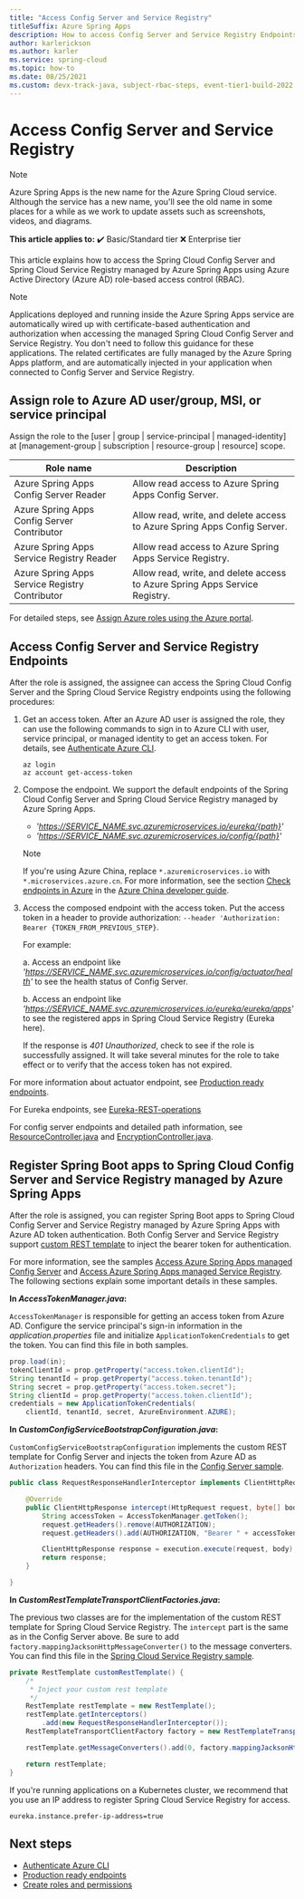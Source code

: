 ```yaml
---
title: "Access Config Server and Service Registry"
titleSuffix: Azure Spring Apps
description: How to access Config Server and Service Registry Endpoints with Azure Active Directory role-based access control.
author: karlerickson
ms.author: karler
ms.service: spring-cloud
ms.topic: how-to
ms.date: 08/25/2021
ms.custom: devx-track-java, subject-rbac-steps, event-tier1-build-2022
---
```


# Access Config Server and Service Registry

> [!NOTE]
> Azure Spring Apps is the new name for the Azure Spring Cloud service. Although the service has a new name, you'll see the old name in some places for a while as we work to update assets such as screenshots, videos, and diagrams.

**This article applies to:** ✔️ Basic/Standard tier ❌ Enterprise tier

This article explains how to access the Spring Cloud Config Server and Spring Cloud Service Registry managed by Azure Spring Apps using Azure Active Directory (Azure AD) role-based access control (RBAC).

> [!NOTE]
> Applications deployed and running inside the Azure Spring Apps service are automatically wired up with certificate-based authentication and authorization when accessing the managed Spring Cloud Config Server and Service Registry. You don't need to follow this guidance for these applications. The related certificates are fully managed by the Azure Spring Apps platform, and are automatically injected in your application when connected to Config Server and Service Registry.

## Assign role to Azure AD user/group, MSI, or service principal

Assign the role to the [user | group | service-principal | managed-identity] at [management-group | subscription | resource-group | resource] scope.

| Role name                                       | Description                                                                  |
|-------------------------------------------------|------------------------------------------------------------------------------|
| Azure Spring Apps Config Server Reader         | Allow read access to Azure Spring Apps Config Server.                       |
| Azure Spring Apps Config Server Contributor    | Allow read, write, and delete access to Azure Spring Apps Config Server.    |
| Azure Spring Apps Service Registry Reader      | Allow read access to Azure Spring Apps Service Registry.                    |
| Azure Spring Apps Service Registry Contributor | Allow read, write, and delete access to Azure Spring Apps Service Registry. |

For detailed steps, see [Assign Azure roles using the Azure portal](../role-based-access-control/role-assignments-portal.md).

## Access Config Server and Service Registry Endpoints

After the role is assigned, the assignee can access the Spring Cloud Config Server and the Spring Cloud Service Registry endpoints using the following procedures:

1. Get an access token. After an Azure AD user is assigned the role, they can use the following commands to sign in to Azure CLI with user, service principal, or managed identity to get an access token. For details, see [Authenticate Azure CLI](/cli/azure/authenticate-azure-cli).

    ```azurecli
    az login
    az account get-access-token
    ```

1. Compose the endpoint. We support the default endpoints of the Spring Cloud Config Server and Spring Cloud Service Registry managed by Azure Spring Apps.

    * *'https://SERVICE_NAME.svc.azuremicroservices.io/eureka/{path}'*
    * *'https://SERVICE_NAME.svc.azuremicroservices.io/config/{path}'*

    >[!NOTE]
    > If you're using Azure China, replace `*.azuremicroservices.io` with `*.microservices.azure.cn`. For more information, see the section [Check endpoints in Azure](/azure/china/resources-developer-guide#check-endpoints-in-azure) in the [Azure China developer guide](/azure/china/resources-developer-guide).

1. Access the composed endpoint with the access token. Put the access token in a header to provide authorization: `--header 'Authorization: Bearer {TOKEN_FROM_PREVIOUS_STEP}`.

    For example:

    a. Access an endpoint like *'https://SERVICE_NAME.svc.azuremicroservices.io/config/actuator/health'* to see the health status of Config Server.

    b. Access an endpoint like *'https://SERVICE_NAME.svc.azuremicroservices.io/eureka/eureka/apps'* to see the registered apps in Spring Cloud Service Registry (Eureka here).

    If the response is *401 Unauthorized*, check to see if the role is successfully assigned.  It will take several minutes for the role to take effect or to verify that the access token has not expired.

For more information about actuator endpoint, see [Production ready endpoints](https://docs.spring.io/spring-boot/docs/current/reference/htmlsingle/#production-ready-endpoints).

For Eureka endpoints, see [Eureka-REST-operations](https://github.com/Netflix/eureka/wiki/Eureka-REST-operations)

For config server endpoints and detailed path information, see [ResourceController.java](https://github.com/spring-cloud/spring-cloud-config/blob/main/spring-cloud-config-server/src/main/java/org/springframework/cloud/config/server/resource/ResourceController.java) and [EncryptionController.java](https://github.com/spring-cloud/spring-cloud-config/blob/main/spring-cloud-config-server/src/main/java/org/springframework/cloud/config/server/encryption/EncryptionController.java).

## Register Spring Boot apps to Spring Cloud Config Server and Service Registry managed by Azure Spring Apps

After the role is assigned, you can register Spring Boot apps to Spring Cloud Config Server and Service Registry managed by Azure Spring Apps with Azure AD token authentication. Both Config Server and Service Registry support [custom REST template](https://cloud.spring.io/spring-cloud-config/reference/html/#custom-rest-template) to inject the bearer token for authentication.

For more information, see the samples [Access Azure Spring Apps managed Config Server](https://github.com/Azure-Samples/Azure-Spring-Cloud-Samples/tree/master/custom-config-server-client) and [Access Azure Spring Apps managed Service Registry](https://github.com/Azure-Samples/Azure-Spring-Cloud-Samples/tree/master/custom-eureka-client). The following sections explain some important details in these samples.

**In *AccessTokenManager.java*:**

`AccessTokenManager` is responsible for getting an access token from Azure AD. Configure the service principal's sign-in information in the *application.properties* file and initialize `ApplicationTokenCredentials` to get the token. You can find this file in both samples.

```java
prop.load(in);
tokenClientId = prop.getProperty("access.token.clientId");
String tenantId = prop.getProperty("access.token.tenantId");
String secret = prop.getProperty("access.token.secret");
String clientId = prop.getProperty("access.token.clientId");
credentials = new ApplicationTokenCredentials(
    clientId, tenantId, secret, AzureEnvironment.AZURE);
```

**In *CustomConfigServiceBootstrapConfiguration.java*:**

`CustomConfigServiceBootstrapConfiguration` implements the custom REST template for Config Server and injects the token from Azure AD as `Authorization` headers. You can find this file in the [Config Server sample](https://github.com/Azure-Samples/Azure-Spring-Cloud-Samples/tree/master/custom-config-server-client).

```java
public class RequestResponseHandlerInterceptor implements ClientHttpRequestInterceptor {

    @Override
    public ClientHttpResponse intercept(HttpRequest request, byte[] body, ClientHttpRequestExecution execution) throws IOException {
        String accessToken = AccessTokenManager.getToken();
        request.getHeaders().remove(AUTHORIZATION);
        request.getHeaders().add(AUTHORIZATION, "Bearer " + accessToken);

        ClientHttpResponse response = execution.execute(request, body);
        return response;
    }

}
```

**In *CustomRestTemplateTransportClientFactories.java*:**

The previous two classes are for the implementation of the custom REST template for Spring Cloud Service Registry. The `intercept` part is the same as in the Config Server above. Be sure to add `factory.mappingJacksonHttpMessageConverter()` to the message converters. You can find this file in the [Spring Cloud Service Registry sample](https://github.com/Azure-Samples/Azure-Spring-Cloud-Samples/tree/master/custom-eureka-client).

```java
private RestTemplate customRestTemplate() {
    /*
     * Inject your custom rest template
     */
    RestTemplate restTemplate = new RestTemplate();
    restTemplate.getInterceptors()
        .add(new RequestResponseHandlerInterceptor());
    RestTemplateTransportClientFactory factory = new RestTemplateTransportClientFactory();

    restTemplate.getMessageConverters().add(0, factory.mappingJacksonHttpMessageConverter());

    return restTemplate;
}
```

If you're running applications on a Kubernetes cluster, we recommend that you use an IP address to register Spring Cloud Service Registry for access.

```properties
eureka.instance.prefer-ip-address=true
```

## Next steps

* [Authenticate Azure CLI](/cli/azure/authenticate-azure-cli)
* [Production ready endpoints](https://docs.spring.io/spring-boot/docs/current/reference/htmlsingle/#production-ready-endpoints)
* [Create roles and permissions](how-to-permissions.md)
